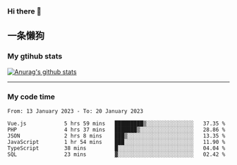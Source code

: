 ### Hi there 👋

## 一条懒狗
<!--
**kiss-me-quickly/kiss-me-quickly** is a ✨ _special_ ✨ repository because its `README.md` (this file) appears on your GitHub profile.

Here are some ideas to get you started:

- 🔭 I’m currently working on ...
- 🌱 I’m currently learning ...
- 👯 I’m looking to collaborate on ...
- 🤔 I’m looking for help with ...
- 💬 Ask me about ...
- 📫 How to reach me: ...
- 😄 Pronouns: ...
- ⚡ Fun fact: ...
-->


### My gtihub stats

[![Anurag's github stats](https://github-readme-stats.vercel.app/api?username=kiss-me-quickly)](https://github.com/anuraghazra/github-readme-stats)

***

### My code time

<!--START_SECTION:waka-->

```text
From: 13 January 2023 - To: 20 January 2023

Vue.js            5 hrs 59 mins   █████████▒░░░░░░░░░░░░░░░   37.35 %
PHP               4 hrs 37 mins   ███████▒░░░░░░░░░░░░░░░░░   28.86 %
JSON              2 hrs 8 mins    ███▒░░░░░░░░░░░░░░░░░░░░░   13.35 %
JavaScript        1 hr 54 mins    ███░░░░░░░░░░░░░░░░░░░░░░   11.90 %
TypeScript        38 mins         █░░░░░░░░░░░░░░░░░░░░░░░░   04.04 %
SQL               23 mins         ▓░░░░░░░░░░░░░░░░░░░░░░░░   02.42 %
```

<!--END_SECTION:waka-->
